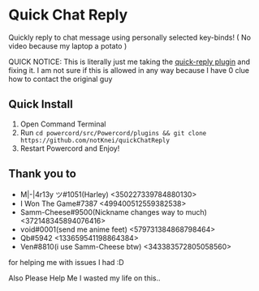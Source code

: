 # Quick Chat Reply
Quickly reply to chat message using personally selected key-binds!
( No video because my laptop a potato ) 

QUICK NOTICE: This is literally just me taking the [quick-reply plugin](https://github.com/relative/quick-reply) and fixing it.
I am not sure if this is allowed in any way because I have 0 clue how to contact the original guy
## Quick Install
1. Open Command Terminal
2. Run `cd powercord/src/Powercord/plugins && git clone https://github.com/notKnei/quickChatReply`
3. Restart Powercord and Enjoy!

## Thank you to
- M|-|4r13y ツ#1051(Harley) <350227339784880130>
- I Won The Game#7387 <499400512559382538>
- Samm-Cheese#9500(Nickname changes way to much) <372148345894076416>
- ѵοіd#0001(send me anime feet) <579731384868798464>
- Qb#5942 <133659541198864384>
- Ven#8810(i use Samm-Cheese btw) <343383572805058560>

for helping me with issues I had :D

Also Please Help Me I wasted my life on this..